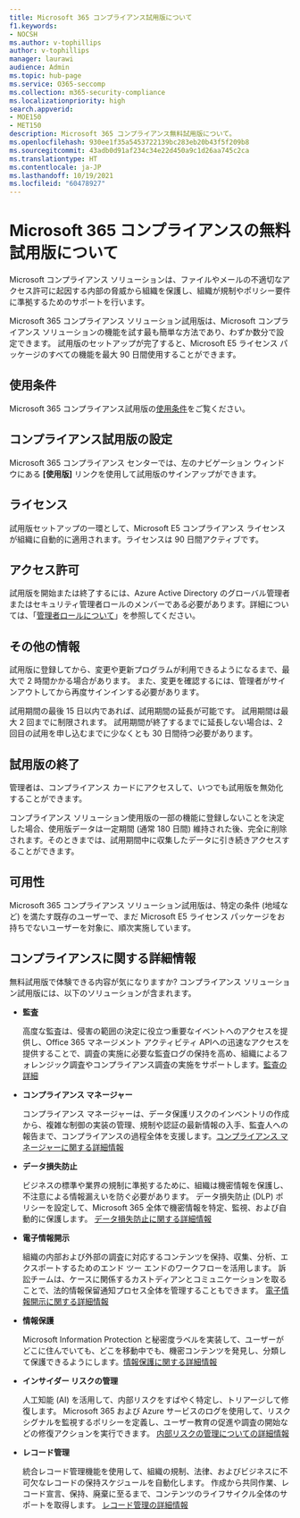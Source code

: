```yaml
---
title: Microsoft 365 コンプライアンス試用版について
f1.keywords:
- NOCSH
ms.author: v-tophillips
author: v-tophillips
manager: laurawi
audience: Admin
ms.topic: hub-page
ms.service: O365-seccomp
ms.collection: m365-security-compliance
ms.localizationpriority: high
search.appverid:
- MOE150
- MET150
description: Microsoft 365 コンプライアンス無料試用版について。
ms.openlocfilehash: 930ee1f35a5453722139bc283eb20b43f5f209b8
ms.sourcegitcommit: 43adb0d91af234c34e22d450a9c1d26aa745c2ca
ms.translationtype: HT
ms.contentlocale: ja-JP
ms.lasthandoff: 10/19/2021
ms.locfileid: "60478927"
---
```

# <a name="about-the-free-trial-for-microsoft-365-compliance"></a>Microsoft 365 コンプライアンスの無料試用版について

Microsoft コンプライアンス ソリューションは、ファイルやメールの不適切なアクセス許可に起因する内部の脅威から組織を保護し、組織が規制やポリシー要件に準拠するためのサポートを行います。

Microsoft 365 コンプライアンス ソリューション試用版は、Microsoft コンプライアンス ソリューションの機能を試す最も簡単な方法であり、わずか数分で設定できます。 試用版のセットアップが完了すると、Microsoft E5 ライセンス パッケージのすべての機能を最大 90 日間使用することができます。

## <a name="terms-and-conditions"></a>使用条件

Microsoft 365 コンプライアンス試用版の[使用条件](terms-conditions.md)をご覧ください。

## <a name="set-up-a-compliance-trial"></a>コンプライアンス試用版の設定

Microsoft 365 コンプライアンス センターでは、左のナビゲーション ウィンドウにある **[使用版]** リンクを使用して試用版のサインアップができます。

## <a name="licensing"></a>ライセンス

試用版セットアップの一環として、Microsoft E5 コンプライアンス ライセンスが組織に自動的に適用されます。ライセンスは 90 日間アクティブです。

## <a name="permissions"></a>アクセス許可

試用版を開始または終了するには、Azure Active Directory のグローバル管理者またはセキュリティ管理者ロールのメンバーである必要があります。詳細については、「[管理者ロールについて](../admin/add-users/about-admin-roles.md)」を参照してください。

## <a name="additional-information"></a>その他の情報

試用版に登録してから、変更や更新プログラムが利用できるようになるまで、最大で 2 時間かかる場合があります。 また、変更を確認するには、管理者がサインアウトしてから再度サインインする必要があります。

試用期間の最後 15 日以内であれば、試用期間の延長が可能です。 試用期間は最大 2 回までに制限されます。 試用期間が終了するまでに延長しない場合は、2 回目の試用を申し込むまでに少なくとも 30 日間待つ必要があります。

## <a name="ending-the-trial"></a>試用版の終了

管理者は、コンプライアンス カードにアクセスして、いつでも試用版を無効化することができます。

コンプライアンス ソリューション使用版の一部の機能に登録しないことを決定した場合、使用版データは一定期間 (通常 180 日間) 維持された後、完全に削除されます。そのときまでは、試用期間中に収集したデータに引き続きアクセスすることができます。

## <a name="availability"></a>可用性

Microsoft 365 コンプライアンス ソリューション試用版は、特定の条件 (地域など) を満たす既存のユーザーで、まだ Microsoft E5 ライセンス パッケージをお持ちでないユーザーを対象に、順次実施しています。

## <a name="learn-more-about-compliance"></a>コンプライアンスに関する詳細情報

無料試用版で体験できる内容が気になりますか? コンプライアンス ソリューション試用版には、以下のソリューションが含まれます。

<!--
- **application governance**

    Application governance is an add-on for Microsoft Cloud App Security that monitors OAuth apps running in your Microsoft 365 tenant for excessive permissions and inappropriate access to files and email. [Learn more](app-governance-manage-app-governance.md)
-->

- **監査**

    高度な監査は、侵害の範囲の決定に役立つ重要なイベントへのアクセスを提供し、Office 365 マネージメント アクティビティ APIへの迅速なアクセスを提供することで、調査の実施に必要な監査ログの保持を高め、組織によるフォレンジック調査やコンプライアンス調査の実施をサポートします。[監査の詳細](advanced-audit.md)

- **コンプライアンス マネージャー**

    コンプライアンス マネージャーは、データ保護リスクのインベントリの作成から、複雑な制御の実装の管理、規制や認証の最新情報の入手、監査人への報告まで、コンプライアンスの過程全体を支援します。[コンプライアンス マネージャーに関する詳細情報](compliance-manager.md)

- **データ損失防止**

    ビジネスの標準や業界の規制に準拠するために、組織は機密情報を保護し、不注意による情報漏えいを防ぐ必要があります。 データ損失防止 (DLP) ポリシーを設定して、Microsoft 365 全体で機密情報を特定、監視、および自動的に保護します。 [データ損失防止に関する詳細情報](dlp-learn-about-dlp.md)

- **電子情報開示**

    組織の内部および外部の調査に対応するコンテンツを保持、収集、分析、エクスポートするためのエンド ツー エンドのワークフローを活用します。 訴訟チームは、ケースに関係するカストディアンとコミュニケーションを取ることで、法的情報保留通知プロセス全体を管理することもできます。 [電子情報開示に関する詳細情報](ediscovery.md)

- **情報保護**

    Microsoft Information Protection と秘密度ラベルを実装して、ユーザーがどこに住んでいても、どこを移動中でも、機密コンテンツを発見し、分類して保護できるようにします。[情報保護に関する詳細情報](information-protection.md)

- **インサイダー リスクの管理**

    人工知能 (AI) を活用して、内部リスクをすばやく特定し、トリアージして修復します。 Microsoft 365 および Azure サービスのログを使用して、リスク シグナルを監視するポリシーを定義し、ユーザー教育の促進や調査の開始などの修復アクションを実行できます。 [内部リスクの管理についての詳細情報](insider-risk-management-solution-overview.md)

<!--
- **privacy management**

    Privacy management helps your organization understand and manage the personal data in your Microsoft 365 environment, remediate potential privacy risks, and fulfill subject rights requests. [Learn more](/privacy/solutions/privacymanagement/privacy-management)
-->

- **レコード管理**

    統合レコード管理機能を使用して、組織の規制、法律、およびビジネスに不可欠なレコードの保持スケジュールを自動化します。 作成から共同作業、レコード宣言、保持、廃棄に至るまで、コンテンツのライフサイクル全体のサポートを取得します。 [レコード管理の詳細情報](records-management.md)
